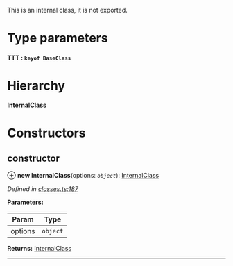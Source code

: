 

This is an internal class, it is not exported.

# Type parameters
#### TTT :  `keyof BaseClass`
# Hierarchy

**InternalClass**

# Constructors

<a id="constructor"></a>

##  constructor

⊕ **new InternalClass**(options: *`object`*): [InternalClass](_classes_.internalclass.md)

*Defined in [classes.ts:187](https://github.com/tgreyjs/typedoc-plugin-markdown/blob/master/test/src/classes.ts#L187)*

**Parameters:**

| Param | Type |
| ------ | ------ |
| options | `object` | 

**Returns:** [InternalClass](_classes_.internalclass.md)

___

